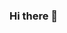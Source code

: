 ### Hi there 👋

<!--
**Mahmudmhb/Mahmudmhb** is a ✨ _special_ ✨ repository because its `README.md` (this file) appears on your GitHub profile.

Here are some ideas to get you started:

- 🌱 I’m currently learning MERN Stack
- 💬 Ask me about React js
- 📫 How to reach me: ... email: mahmud.mhbb1@gmail.com phone: 01568084061

- ⚡ Fun fact: I love code and play to cricket 
-->
